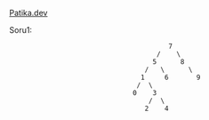 [Patika.dev](https://www.patika.dev/tr) 

Soru1:

                                            7
                                         /    \
                                        5      8
                                      /   \      \
                                     1     6       9 
                                    /  \
                                   0    3
                                       /  \
                                      2    4 
